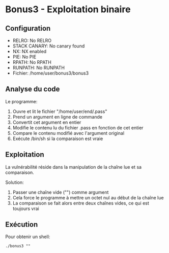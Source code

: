 # Bonus3 - Exploitation binaire

## Configuration
- RELRO: No RELRO
- STACK CANARY: No canary found
- NX: NX enabled
- PIE: No PIE
- RPATH: No RPATH
- RUNPATH: No RUNPATH
- Fichier: /home/user/bonus3/bonus3

## Analyse du code

Le programme:
1. Ouvre et lit le fichier "/home/user/end/.pass"
2. Prend un argument en ligne de commande
3. Convertit cet argument en entier
4. Modifie le contenu lu du fichier .pass en fonction de cet entier
5. Compare le contenu modifié avec l'argument original
6. Exécute /bin/sh si la comparaison est vraie

## Exploitation

La vulnérabilité réside dans la manipulation de la chaîne lue et sa comparaison.

Solution:
1. Passer une chaîne vide ("") comme argument
2. Cela force le programme à mettre un octet nul au début de la chaîne lue
3. La comparaison se fait alors entre deux chaînes vides, ce qui est toujours vrai

## Exécution

Pour obtenir un shell:

```
./bonus3 ""
```
